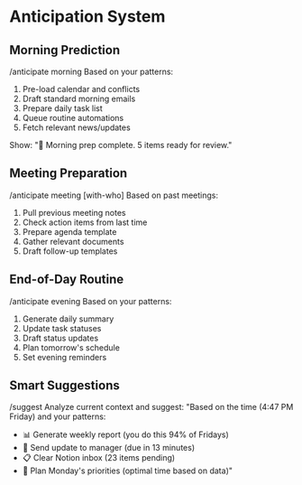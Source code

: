 # Anticipation System

## Morning Prediction
/anticipate morning
Based on your patterns:
1. Pre-load calendar and conflicts
2. Draft standard morning emails
3. Prepare daily task list
4. Queue routine automations
5. Fetch relevant news/updates

Show: "🌅 Morning prep complete. 5 items ready for review."

## Meeting Preparation
/anticipate meeting [with-who]
Based on past meetings:
1. Pull previous meeting notes
2. Check action items from last time
3. Prepare agenda template
4. Gather relevant documents
5. Draft follow-up templates

## End-of-Day Routine
/anticipate evening
Based on your patterns:
1. Generate daily summary
2. Update task statuses
3. Draft status updates
4. Plan tomorrow's schedule
5. Set evening reminders

## Smart Suggestions
/suggest
Analyze current context and suggest:
"Based on the time (4:47 PM Friday) and your patterns:
- 📊 Generate weekly report (you do this 94% of Fridays)
- 📧 Send update to manager (due in 13 minutes)
- 📋 Clear Notion inbox (23 items pending)
- 🎯 Plan Monday's priorities (optimal time based on data)"